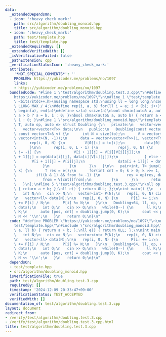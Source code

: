 ```yaml
---
data:
  _extendedDependsOn:
  - icon: ':heavy_check_mark:'
    path: src/algorithm/doubling_monoid.hpp
    title: src/algorithm/doubling_monoid.hpp
  - icon: ':heavy_check_mark:'
    path: test/template.hpp
    title: test/template.hpp
  _extendedRequiredBy: []
  _extendedVerifiedWith: []
  _isVerificationFailed: false
  _pathExtension: cpp
  _verificationStatusIcon: ':heavy_check_mark:'
  attributes:
    '*NOT_SPECIAL_COMMENTS*': ''
    PROBLEM: https://yukicoder.me/problems/no/1097
    links:
    - https://yukicoder.me/problems/no/1097
  bundledCode: "#line 1 \"test/algorithm/doubling.test.3.cpp\"\n#define PROBLEM \"\
    https://yukicoder.me/problems/no/1097\"\n\n#line 1 \"test/template.hpp\"\n#include\
    \ <bits/stdc++.h>\nusing namespace std;\nusing ll = long long;\nconst ll INF =\
    \ LLONG_MAX / 4;\n#define rep(i, a, b) for(ll i = a; i < (b); i++)\n#define all(a)\
    \ begin(a), end(a)\n#define sz(a) ssize(a)\nbool chmin(auto& a, auto b) { return\
    \ a > b ? a = b, 1 : 0; }\nbool chmax(auto& a, auto b) { return a < b ? a = b,\
    \ 1 : 0; }\n#line 1 \"src/algorithm/doubling_monoid.hpp\"\ntemplate<int L, class\
    \ T, auto op, auto e> struct Doubling {\n   private:\n   vector<vector<int>> V;\n\
    \   vector<vector<T>> data;\n\n   public:\n   Doubling(const vector<int>& to,\
    \ const vector<T>& v) {\n      int N = size(to);\n      V = vector<vector<int>>(L,\
    \ vector<int>(N, -1));\n      data = vector<vector<T>>(L, vector<T>(N, e()));\n\
    \      rep(i, 0, N) {\n         V[0][i] = to[i];\n         data[0][i] = v[i];\n\
    \      }\n\n      rep(i, 0, L - 1) {\n         rep(j, 0, N) {\n            if(V[i][j]\
    \ != -1) {\n               V[i + 1][j] = V[i][V[i][j]];\n               data[i\
    \ + 1][j] = op(data[i][j], data[i][V[i][j]]);\n            } else {\n        \
    \       V[i + 1][j] = V[i][j];\n               data[i + 1][j] = data[i][j];\n\
    \            }\n         }\n      }\n   }\n\n   pair<int, T> jump(int from, ll\
    \ k) {\n      T res = e();\n      for(int cnt = 0; k > 0; k >>= 1, ++cnt) {\n\
    \         if((k & 1) && from != -1) {\n            res = op(res, data[cnt][from]);\n\
    \            from = V[cnt][from];\n         }\n      }\n      return {from, res};\n\
    \   }\n};\n#line 5 \"test/algorithm/doubling.test.3.cpp\"\n\nll op(ll a, ll b)\
    \ { return a + b; };\nll e() { return 0LL; };\n\nint main() {\n   cin.tie(0)->sync_with_stdio(0);\n\
    \   int N;\n   cin >> N;\n   vector<int> P(N);\n   rep(i, 0, N) cin >> P[i];\n\
    \n   vector<ll> data(N);\n\n   rep(i, 0, N) {\n      P[i] += i;\n      data[i]\
    \ += P[i] / N;\n      P[i] %= N;\n   }\n\n   Doubling<64, ll, op, e> doubling(P,\
    \ data);\n   int Q;\n   cin >> Q;\n\n   while(Q--) {\n      ll K;\n      cin >>\
    \ K;\n      auto [pos, cnt] = doubling.jump(0, K);\n      cout << pos + cnt *\
    \ N << '\\n';\n   }\n   return 0;\n}\n"
  code: "#define PROBLEM \"https://yukicoder.me/problems/no/1097\"\n\n#include \"\
    test/template.hpp\"\n#include \"src/algorithm/doubling_monoid.hpp\"\n\nll op(ll\
    \ a, ll b) { return a + b; };\nll e() { return 0LL; };\n\nint main() {\n   cin.tie(0)->sync_with_stdio(0);\n\
    \   int N;\n   cin >> N;\n   vector<int> P(N);\n   rep(i, 0, N) cin >> P[i];\n\
    \n   vector<ll> data(N);\n\n   rep(i, 0, N) {\n      P[i] += i;\n      data[i]\
    \ += P[i] / N;\n      P[i] %= N;\n   }\n\n   Doubling<64, ll, op, e> doubling(P,\
    \ data);\n   int Q;\n   cin >> Q;\n\n   while(Q--) {\n      ll K;\n      cin >>\
    \ K;\n      auto [pos, cnt] = doubling.jump(0, K);\n      cout << pos + cnt *\
    \ N << '\\n';\n   }\n   return 0;\n}\n"
  dependsOn:
  - test/template.hpp
  - src/algorithm/doubling_monoid.hpp
  isVerificationFile: true
  path: test/algorithm/doubling.test.3.cpp
  requiredBy: []
  timestamp: '2024-12-09 20:33:47+09:00'
  verificationStatus: TEST_ACCEPTED
  verifiedWith: []
documentation_of: test/algorithm/doubling.test.3.cpp
layout: document
redirect_from:
- /verify/test/algorithm/doubling.test.3.cpp
- /verify/test/algorithm/doubling.test.3.cpp.html
title: test/algorithm/doubling.test.3.cpp
---
```


